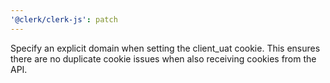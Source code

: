 ```yaml
---
'@clerk/clerk-js': patch
---
```


Specify an explicit domain when setting the client_uat cookie. This ensures there are no duplicate cookie issues when also receiving cookies from the API.
